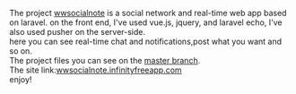 The project [wwsocialnote](http://wwsocialnote.infinityfreeapp.com) is a social network and real-time web app based on laravel. on the front end, I've used vue.js, jquery, and laravel echo, I've also used pusher on the server-side.<br>
here you can see real-time chat and notifications,post what you want and so on.<br>
The project files you can see on the [master branch](https://github.com/lukakavlelashvili11/wwsocialnote/tree/master).<br>
The site link:[wwsocialnote.infinityfreeapp.com](http://wwsocialnote.infinityfreeapp.com)<br>
enjoy!
